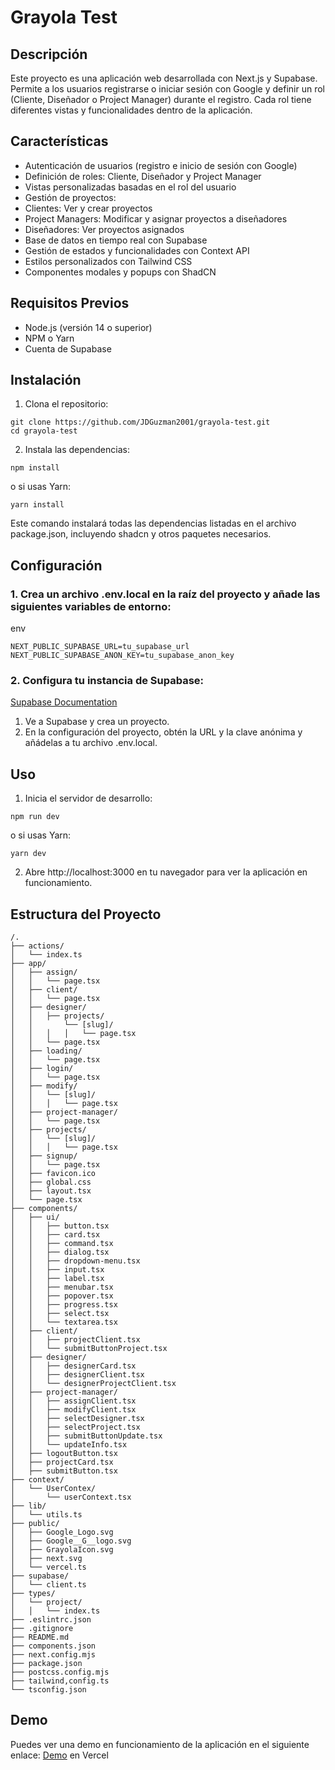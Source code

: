 # Grayola Test
## Descripción
Este proyecto es una aplicación web desarrollada con Next.js y Supabase. Permite a los usuarios registrarse o iniciar sesión con Google y definir un rol (Cliente, Diseñador o Project Manager) durante el registro. Cada rol tiene diferentes vistas y funcionalidades dentro de la aplicación.
## Características
- Autenticación de usuarios (registro e inicio de sesión con Google)
- Definición de roles: Cliente, Diseñador y Project Manager
- Vistas personalizadas basadas en el rol del usuario
- Gestión de proyectos:
- Clientes: Ver y crear proyectos
- Project Managers: Modificar y asignar proyectos a diseñadores
- Diseñadores: Ver proyectos asignados
- Base de datos en tiempo real con Supabase
- Gestión de estados y funcionalidades con Context API
- Estilos personalizados con Tailwind CSS
- Componentes modales y popups con ShadCN
## Requisitos Previos
- Node.js (versión 14 o superior)
- NPM o Yarn
- Cuenta de Supabase
## Instalación
1. Clona el repositorio:
```
git clone https://github.com/JDGuzman2001/grayola-test.git
cd grayola-test
```
2. Instala las dependencias:
```
npm install
```
o si usas Yarn:
```
yarn install
```
Este comando instalará todas las dependencias listadas en el archivo package.json, incluyendo shadcn y otros paquetes necesarios.
## Configuración
### 1. Crea un archivo .env.local en la raíz del proyecto y añade las siguientes variables de entorno:
env
```
NEXT_PUBLIC_SUPABASE_URL=tu_supabase_url
NEXT_PUBLIC_SUPABASE_ANON_KEY=tu_supabase_anon_key
```
### 2. Configura tu instancia de Supabase:
   [Supabase Documentation](https://supabase.com/docs/guides/getting-started/quickstarts/nextjs)
1. Ve a Supabase y crea un proyecto.
2. En la configuración del proyecto, obtén la URL y la clave anónima y añádelas a tu archivo .env.local.
## Uso
1. Inicia el servidor de desarrollo:
```
npm run dev
```
o si usas Yarn:
```
yarn dev
```
2. Abre http://localhost:3000 en tu navegador para ver la aplicación en funcionamiento.

## Estructura del Proyecto
```
/.
├── actions/
│   └── index.ts
├── app/
│   ├── assign/
│   │   └── page.tsx
│   ├── client/
│   │   └── page.tsx
│   ├── designer/
│   │   ├── projects/
│   │       └── [slug]/
│   │   │   │   └── page.tsx
│   │   └── page.tsx
│   ├── loading/
│   │   └── page.tsx
│   ├── login/
│   │   └── page.tsx
│   ├── modify/
│   │   └── [slug]/
│   │   │   └── page.tsx
│   ├── project-manager/
│   │   └── page.tsx
│   ├── projects/
│   │   └── [slug]/
│   │   │   └── page.tsx
│   ├── signup/
│   │   └── page.tsx
│   ├── favicon.ico
│   ├── global.css
│   ├── layout.tsx
│   └── page.tsx
├── components/
│   ├── ui/
│   │   ├── button.tsx
│   │   ├── card.tsx
│   │   ├── command.tsx
│   │   ├── dialog.tsx
│   │   ├── dropdown-menu.tsx
│   │   ├── input.tsx
│   │   ├── label.tsx
│   │   ├── menubar.tsx
│   │   ├── popover.tsx
│   │   ├── progress.tsx
│   │   ├── select.tsx
│   │   └── textarea.tsx
│   ├── client/
│   │   ├── projectClient.tsx
│   │   └── submitButtonProject.tsx
│   ├── designer/
│   │   ├── designerCard.tsx
│   │   ├── designerClient.tsx
│   │   └── designerProjectClient.tsx
│   ├── project-manager/
│   │   ├── assignClient.tsx
│   │   ├── modifyClient.tsx
│   │   ├── selectDesigner.tsx
│   │   ├── selectProject.tsx
│   │   ├── submitButtonUpdate.tsx
│   │   └── updateInfo.tsx
│   ├── logoutButton.tsx
│   ├── projectCard.tsx
│   ├── submitButton.tsx
├── context/
│   └── UserContex/
│       └── userContext.tsx
├── lib/
│   └── utils.ts
├── public/
│   ├── Google_Logo.svg
│   ├── Google__G__logo.svg
│   ├── GrayolaIcon.svg
│   ├── next.svg
│   └── vercel.ts
├── supabase/
│   └── client.ts
├── types/
│   └── project/
│   │   └── index.ts
├── .eslintrc.json
├── .gitignore
├── README.md
├── components.json
├── next.config.mjs
├── package.json
├── postcss.config.mjs
├── tailwind,config.ts
└── tsconfig.json
```
## Demo
Puedes ver una demo en funcionamiento de la aplicación en el siguiente enlace: [Demo](https://grayolatest-jdguzman2001s-projects.vercel.app/)  en Vercel
